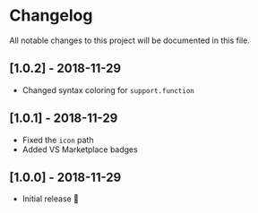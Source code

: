 # Changelog
All notable changes to this project will be documented in this file.

## [1.0.2] - 2018-11-29

- Changed syntax coloring for `support.function`

## [1.0.1] - 2018-11-29

- Fixed the `icon` path
- Added VS Marketplace badges

## [1.0.0] - 2018-11-29

- Initial release 🎉
